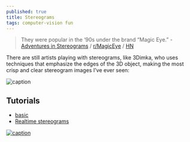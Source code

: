 ```yaml
---
published: true
title: Stereograms
tags: computer-vision fun
---
```

> They were popular in the ‘90s under the brand “Magic Eye.” - [Adventures in Stereograms](https://ironicsans.substack.com/p/24-adventures-in-stereograms?s=r) / [r/MagicEye](https://www.reddit.com/r/MagicEye/) / [HN](https://news.ycombinator.com/item?id=30850659)

There are still artists playing with stereograms, like 3Dimka, who uses techniques that emphasize the edges of the 3D object, making the most crisp and clear stereogram images I’ve ever seen:

![caption](https://cdn.substack.com/image/fetch/w_1456,c_limit,f_auto,q_auto:good,fl_progressive:steep/https%3A%2F%2Fbucketeer-e05bbc84-baa3-437e-9518-adb32be77984.s3.amazonaws.com%2Fpublic%2Fimages%2F9cab7be2-0be8-4bc9-96a6-e84a16fcf5e1_762x763.png)

## Tutorials
- [basic](https://www.ime.usp.br/~otuyama/stereogram/basic/index.html)
- [Realtime stereograms](http://developer.download.nvidia.com/books/HTML/gpugems/gpugems_ch41.html)

[![caption](https://img.youtube.com/vi/v8O8Em_RPNg/0.jpg)](https://www.youtube.com/watch?v=v8O8Em_RPNg)
